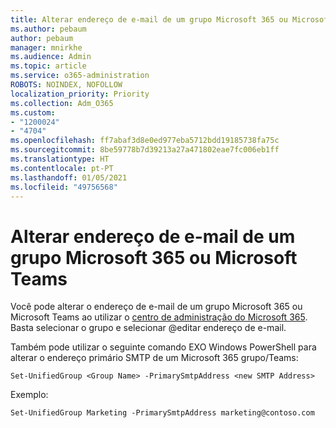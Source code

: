 ```yaml
---
title: Alterar endereço de e-mail de um grupo Microsoft 365 ou Microsoft Teams
ms.author: pebaum
author: pebaum
manager: mnirkhe
ms.audience: Admin
ms.topic: article
ms.service: o365-administration
ROBOTS: NOINDEX, NOFOLLOW
localization_priority: Priority
ms.collection: Adm_O365
ms.custom:
- "1200024"
- "4704"
ms.openlocfilehash: ff7abaf3d8e0ed977eba5712bdd19185738fa75c
ms.sourcegitcommit: 8be59778b7d39213a27a471802eae7fc006eb1ff
ms.translationtype: HT
ms.contentlocale: pt-PT
ms.lasthandoff: 01/05/2021
ms.locfileid: "49756568"
---
```

# <a name="change-email-address-of-a-microsoft-365-group-or-microsoft-teams"></a>Alterar endereço de e-mail de um grupo Microsoft 365 ou Microsoft Teams

Você pode alterar o endereço de e-mail de um grupo Microsoft 365 ou Microsoft Teams ao utilizar o [centro de administração do Microsoft 365](https://admin.microsoft.com/). Basta selecionar o grupo e selecionar @editar endereço de e-mail.

Também pode utilizar o seguinte comando EXO Windows PowerShell para alterar o endereço primário SMTP de um Microsoft 365 grupo/Teams:

`Set-UnifiedGroup <Group Name> -PrimarySmtpAddress <new SMTP Address>`

Exemplo: 

`Set-UnifiedGroup Marketing -PrimarySmtpAddress marketing@contoso.com`
